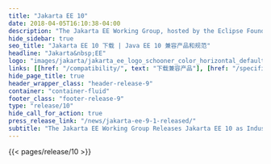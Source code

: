 ```yaml
---
title: "Jakarta EE 10"
date: 2018-04-05T16:10:38-04:00
description: "The Jakarta EE Working Group, hosted by the Eclipse Foundation, one of the world’s largest open source software foundations, today announced the release of the Jakarta EE 10 Platform and Web Profile specifications and related TCKs."
hide_sidebar: true
seo_title: "Jakarta EE 10 下载 | Java EE 10 兼容产品和规范"
headline: "Jakarta&nbsp;EE"
logo: "images/jakarta/jakarta_ee_logo_schooner_color_horizontal_default.png"
links: [[href: "/compatibility/", text: "下载兼容产品"], [href: "/specifications/", text: "规范"]]
hide_page_title: true
header_wrapper_class: "header-release-9"
container: "container-fluid"
footer_class: "footer-release-9"
type: "release/10"
hide_call_for_action: true
press_release_link: "/news/jakarta-ee-9-1-released/"
subtitle: "The Jakarta EE Working Group Releases Jakarta EE 10 as Industry Continues to Embrace Open Source Enterprise Java"
---
```


{{< pages/release/10 >}}